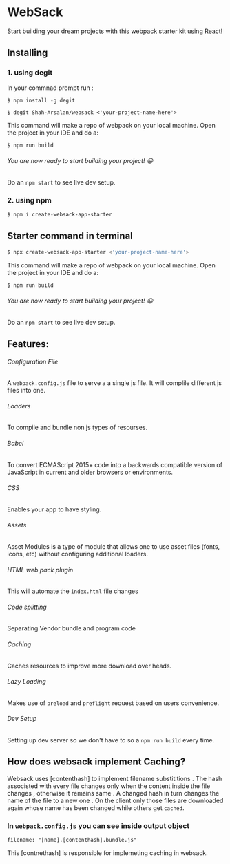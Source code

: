 # WebSack
Start building your dream projects with this webpack starter kit using React!

## Installing

### 1. using degit 

In your commnad prompt run : 

``` $ npm install -g degit ```

``` $ degit Shah-Arsalan/websack <'your-project-name-here'> ```

This command will make a repo of webpack on your local machine. Open the project in your IDE and do a:
```bash
$ npm run build
```
###### You are now ready to start building your project! 😀

Do an ``` npm start ``` to see live dev setup.



### 2. using npm
```bash
$ npm i create-websack-app-starter
```
## Starter command in terminal 
```bash
$ npx create-websack-app-starter <'your-project-name-here'>
```
This command will make a repo of webpack on your local machine. Open the project in your IDE and do a:
```bash
$ npm run build
```
###### You are now ready to start building your project! 😀

Do an ``` npm start ``` to see live dev setup.

## Features: 
###### Configuration File

A ```webpack.config.js``` file to serve a a single js file. It will complile different js files into one.

###### Loaders

To compile and bundle non js types of resourses.

###### Babel

To convert ECMAScript 2015+ code into a backwards compatible version of JavaScript in current and older browsers or environments.

###### CSS

Enables your app to have styling.

###### Assets

Asset Modules is a type of module that allows one to use asset files (fonts, icons, etc) without configuring additional loaders.

###### HTML web pack plugin

This will automate the ```index.html``` file changes

###### Code splitting

Separating Vendor bundle and program code

###### Caching

Caches resources to improve more download over heads.

###### Lazy Loading

Makes use of `preload` and `preflight` request based on users convenience.

###### Dev Setup

Setting up dev server so we don't have to so a ```npm run build``` every time.

## How does websack implement Caching?

Websack uses [contenthash] to implement filename substititions . The hash associsted with every file changes only when the content inside the file changes , otherwise it remains same . A changed hash in turn changes the name of the file to a new one . On the client only those files are downloaded again whose name has been changed while others get `cached`.

### In `webpack.config.js` you can see inside output object
`filename: "[name].[contenthash].bundle.js"`

This [contnethash] is responsible for implemeting caching in websack.
